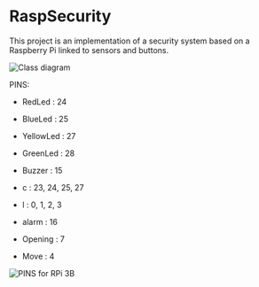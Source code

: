 # RaspSecurity

This project is an implementation of a security system based on a Raspberry Pi linked to sensors and buttons.

![Class diagram](https://i.imgur.com/ziPCH02.png)

PINS:
 - RedLed : 24
 - BlueLed : 25
 - YellowLed : 27
 - GreenLed : 28
 
 - Buzzer : 15
 
 - c : 23, 24, 25, 27
 - l : 0, 1, 2, 3
 
 - alarm : 16
 - Opening : 7
 - Move : 4

![PINS for RPi 3B](https://pi4j.com/1.2/images/j8header-3b.png)
